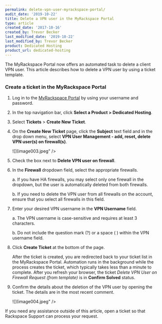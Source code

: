 ```yaml
---
permalink: delete-vpn-user-myrackspace-portal/
audit_date: '2019-10-22'
title: Delete a VPN user in the MyRackspace Portal
type: article
created_date: '2017-10-16'
created_by: Trevor Becker
last_modified_date: '2019-10-22'
last_modified_by: Trevor Becker
product: Dedicated Hosting
product_url: dedicated-hosting
---
```


The MyRackspace Portal now offers an automated task to delete a client VPN user.
This article describes how to delete a VPN user by using a ticket template.

### Create a ticket in the MyRackspace Portal

1. Log in to the [MyRackspace Portal](https://login.rackspace.com) by using your
   username and password.

2. In the top navigation bar, click **Select a Product > Dedicated Hosting**.

3. Select **Tickets** > **Create New Ticket**.

4. On the **Create New Ticket** page, click the **Subject** text field and in
   the drop down menu, select **VPN User Management - add, reset, delete VPN user(s) on firewall(s)**.

   ![](image003.jpeg" />

5. Check the box next to **Delete VPN user on firewall**.

6. In the **Firewall** dropdown field, select the appropriate firewalls.

   a. If you have HA firewalls, you may select only one firewall in the dropdown,
   but the user is automatically deleted from both firewalls.

   b. If you need to delete the VPN user from all firewalls on the account,
   ensure that you select all firewalls in this field.

7. Enter your desired VPN username in the **VPN Username** field.

   a. The VPN username is case-sensitive and requires at least 3 characters.

   b. Do not include the question mark (?) or a space ( ) within the VPN username field.

8. Click **Create Ticket** at the bottom of the page.

   After the ticket is created, you are redirected back to your ticket list in
   the MyRackspace Portal. Automation runs in the background while the process
   creates the ticket, which typically takes less than a minute to complete.
   After you refresh your browser, the ticket *Delete VPN User on Firewall Request (from template)*
   is in **Confirm Solved** status.

9. Confirm the details about the deletion of the VPN user by opening the ticket.
   The details are in the most recent comment.

   ![](image004.jpeg" />

If you need any assistance outside of this article, open a ticket so that
Rackspace Support can process your request.
